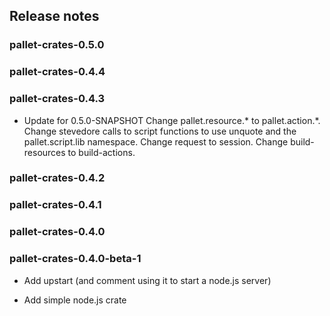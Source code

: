 ## Release notes


### pallet-crates-0.5.0


### pallet-crates-0.4.4


### pallet-crates-0.4.3

- Update for 0.5.0-SNAPSHOT
  Change pallet.resource.\* to pallet.action.\*. Change stevedore calls to
  script functions to use unquote and the pallet.script.lib namespace. 
  Change request to session.  Change build-resources to build-actions.


### pallet-crates-0.4.2


### pallet-crates-0.4.1


### pallet-crates-0.4.0


### pallet-crates-0.4.0-beta-1

- Add upstart (and comment using it to start a node.js server)

- Add simple node.js crate

